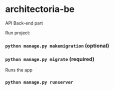 # architectoria-be
API Back-end part


Run project:

### `python manage.py makemigration` (optional)

### `python manage.py migrate` (required)

Runs the app

### `python manage.py runserver`
